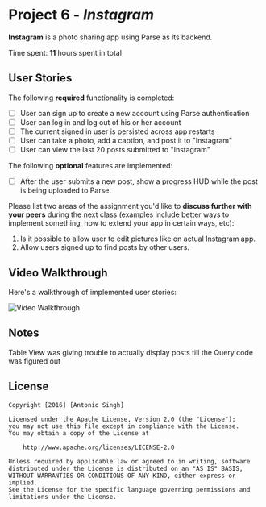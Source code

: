# Project 6 - *Instagram*

**Instagram** is a photo sharing app using Parse as its backend.

Time spent: **11** hours spent in total

## User Stories

The following **required** functionality is completed:

- [ ] User can sign up to create a new account using Parse authentication
- [ ] User can log in and log out of his or her account
- [ ] The current signed in user is persisted across app restarts
- [ ] User can take a photo, add a caption, and post it to "Instagram"
- [ ] User can view the last 20 posts submitted to "Instagram"

The following **optional** features are implemented:

- [ ] After the user submits a new post, show a progress HUD while the post is being uploaded to Parse.

Please list two areas of the assignment you'd like to **discuss further with your peers** during the next class (examples include better ways to implement something, how to extend your app in certain ways, etc):

1. Is it possible to allow user to edit pictures like on actual Instagram app.
2. Allow users signed up to find posts by other users.

## Video Walkthrough 

Here's a walkthrough of implemented user stories:

<img src='http://i.imgur.com/RB6HRoB.gif' title='Video Walkthrough' width='' alt='Video Walkthrough' />

## Notes

Table View was giving trouble to actually display posts till the Query code was figured out

## License

    Copyright [2016] [Antonio Singh]

    Licensed under the Apache License, Version 2.0 (the "License");
    you may not use this file except in compliance with the License.
    You may obtain a copy of the License at

        http://www.apache.org/licenses/LICENSE-2.0

    Unless required by applicable law or agreed to in writing, software
    distributed under the License is distributed on an "AS IS" BASIS,
    WITHOUT WARRANTIES OR CONDITIONS OF ANY KIND, either express or implied.
    See the License for the specific language governing permissions and
    limitations under the License.
